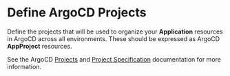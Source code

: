 # Define ArgoCD Projects

Define the projects that will be used to organize your **Application** resources
in ArgoCD across all environments.
These should be expressed as ArgoCD **AppProject** resources.

See the ArgoCD [Projects](https://argo-cd.readthedocs.io/en/stable/user-guide/projects/)
and [Project Specification](https://argo-cd.readthedocs.io/en/stable/operator-manual/project-specification/)
documentation for more information.
